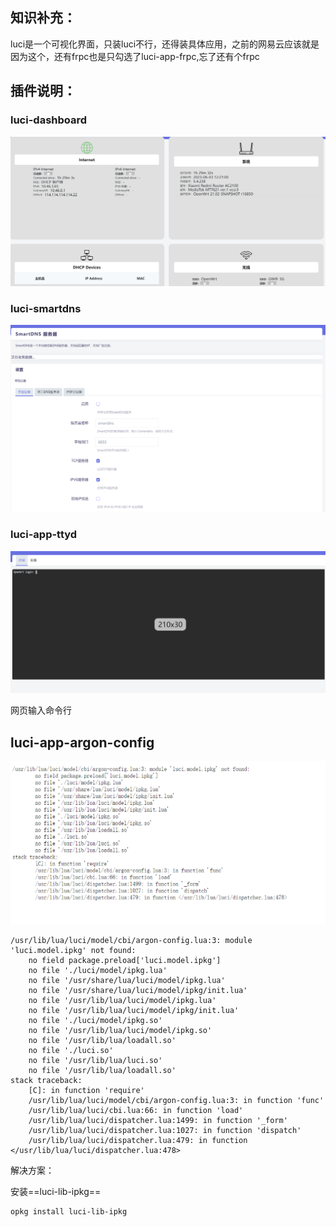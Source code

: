 ## 知识补充：

luci是一个可视化界面，只装luci不行，还得装具体应用，之前的网易云应该就是因为这个，还有frpc也是只勾选了luci-app-frpc,忘了还有个frpc

## 插件说明：

### luci-dashboard

![image-20230603202212829](assets/image-20230603202212829.png)

### luci-smartdns

![image-20230603202237628](assets/image-20230603202237628.png)

### luci-app-ttyd

![image-20230603202256147](assets/image-20230603202256147.png)

网页输入命令行



## luci-app-argon-config

![image-20230603233518697](assets/image-20230603233518697.png)

```
/usr/lib/lua/luci/model/cbi/argon-config.lua:3: module 'luci.model.ipkg' not found:
	no field package.preload['luci.model.ipkg']
	no file './luci/model/ipkg.lua'
	no file '/usr/share/lua/luci/model/ipkg.lua'
	no file '/usr/share/lua/luci/model/ipkg/init.lua'
	no file '/usr/lib/lua/luci/model/ipkg.lua'
	no file '/usr/lib/lua/luci/model/ipkg/init.lua'
	no file './luci/model/ipkg.so'
	no file '/usr/lib/lua/luci/model/ipkg.so'
	no file '/usr/lib/lua/loadall.so'
	no file './luci.so'
	no file '/usr/lib/lua/luci.so'
	no file '/usr/lib/lua/loadall.so'
stack traceback:
	[C]: in function 'require'
	/usr/lib/lua/luci/model/cbi/argon-config.lua:3: in function 'func'
	/usr/lib/lua/luci/cbi.lua:66: in function 'load'
	/usr/lib/lua/luci/dispatcher.lua:1499: in function '_form'
	/usr/lib/lua/luci/dispatcher.lua:1027: in function 'dispatch'
	/usr/lib/lua/luci/dispatcher.lua:479: in function </usr/lib/lua/luci/dispatcher.lua:478>
```

解决方案：

安装==luci-lib-ipkg==

```
opkg install luci-lib-ipkg
```


